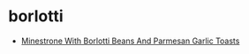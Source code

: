 # borlotti

 * [Minestrone With Borlotti Beans And Parmesan Garlic Toasts](../../index/m/minestrone-with-borlotti-beans-and-parmesan-garlic-toasts-14126.json)
